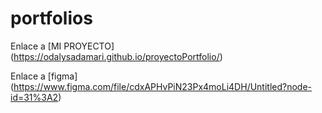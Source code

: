 # portfolios

Enlace a [MI PROYECTO] (https://odalysadamari.github.io/proyectoPortfolio/)

Enlace a [figma] (https://www.figma.com/file/cdxAPHvPiN23Px4moLi4DH/Untitled?node-id=31%3A2)